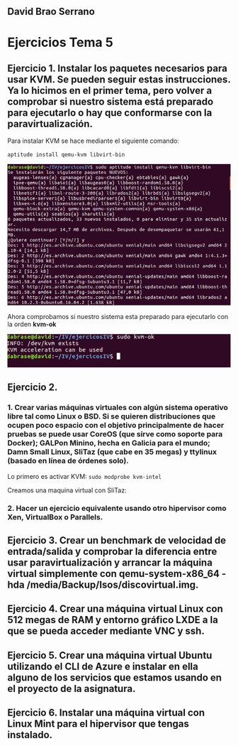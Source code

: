 ## David Brao Serrano

# Ejercicios Tema 5

## Ejercicio 1. Instalar los paquetes necesarios para usar KVM. Se pueden seguir estas instrucciones. Ya lo hicimos en el primer tema, pero volver a comprobar si nuestro sistema está preparado para ejecutarlo o hay que conformarse con la paravirtualización.

Para instalar KVM se hace mediante el siguiente comando:

```
aptitude install qemu-kvm libvirt-bin
```
![](capturas/tema5/ejer1.png)

Ahora comprobamos si nuestro sistema esta preparado para ejecutarlo con la orden **kvm-ok**

![](capturas/tema5/ejer1-1.png)

## Ejercicio 2. 

### 1. Crear varias máquinas virtuales con algún sistema operativo libre tal como Linux o BSD. Si se quieren distribuciones que ocupen poco espacio con el objetivo principalmente de hacer pruebas se puede usar CoreOS (que sirve como soporte para Docker); GALPon Minino, hecha en Galicia para el mundo; Damn Small Linux, SliTaz (que cabe en 35 megas) y ttylinux (basado en línea de órdenes solo).

Lo primero es activar KVM: `sudo modprobe kvm-intel`

Creamos una maquina virtual con SliTaz:

### 2. Hacer un ejercicio equivalente usando otro hipervisor como Xen, VirtualBox o Parallels.


## Ejercicio 3. Crear un benchmark de velocidad de entrada/salida y comprobar la diferencia entre usar paravirtualización y arrancar la máquina virtual simplemente con qemu-system-x86_64 -hda /media/Backup/Isos/discovirtual.img.


## Ejercicio 4. Crear una máquina virtual Linux con 512 megas de RAM y entorno gráfico LXDE a la que se pueda acceder mediante VNC y ssh.


## Ejercicio 5. Crear una máquina virtual Ubuntu utilizando el CLI de Azure e instalar en ella alguno de los servicios que estamos usando en el proyecto de la asignatura.


## Ejercicio 6. Instalar una máquina virtual con Linux Mint para el hipervisor que tengas instalado.


